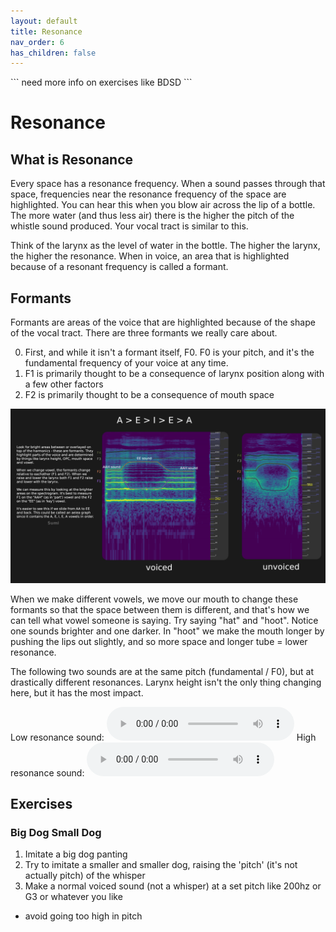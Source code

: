 ```yaml
---
layout: default
title: Resonance
nav_order: 6
has_children: false
---
```

<meta content="https://sumianvoice.github.io/img/header.jpg" property="og:image">
```
need more info on exercises like BDSD
```

# Resonance
## What is Resonance
Every space has a resonance frequency. When a sound passes through that space, frequencies near the resonance frequency of the space are highlighted. You can hear this when you blow air across the lip of a bottle. The more water (and thus less air) there is the higher the pitch of the whistle sound produced. Your vocal tract is similar to this.

Think of the larynx as the level of water in the bottle. The higher the larynx, the higher the resonance. When in voice, an area that is highlighted because of a resonant frequency is called a formant.


## Formants
Formants are areas of the voice that are highlighted because of the shape of the vocal tract. There are three formants we really care about.

0. First, and while it isn't a formant itself, F0. F0 is your pitch, and it's the fundamental frequency of your voice at any time.
1. F1 is primarily thought to be a consequence of larynx position along with a few other factors
2. F2 is primarily thought to be a consequence of mouth space

![formants](/img/formants.png)

When we make different vowels, we move our mouth to change these formants so that the space between them is different, and that's how we can tell what vowel someone is saying. Try saying "hat" and "hoot". Notice one sounds brighter and one darker. In "hoot" we make the mouth longer by pushing the lips out slightly, and so more space and longer tube = lower resonance.

The following two sounds are at the same pitch (fundamental / F0), but at drastically different resonances. Larynx height isn't the only thing changing here, but it has the most impact.

Low resonance sound:
<audio controls> <source src="/audio/tone-highpitch-lowresonance.ogg" type="audio/ogg"> Your browser does not support the audio element. </audio>
High resonance sound:
<audio controls> <source src="/audio/tone-highpitch-highresonance.ogg" type="audio/ogg"> Your browser does not support the audio element. </audio>



## Exercises

### Big Dog Small Dog
1. Imitate a big dog panting
2. Try to imitate a smaller and smaller dog, raising the 'pitch' (it's not actually pitch) of the whisper
3. Make a normal voiced sound (not a whisper) at a set pitch like 200hz or G3 or whatever you like
  - avoid going too high in pitch
